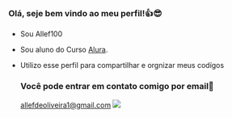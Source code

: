 ### Olá, seje bem vindo ao meu perfil!👍😎
- Sou Allef100
- Sou aluno do Curso [Alura](www.alura.com.br).
- Utilizo esse perfil para compartilhar e orgnizar meus codígos

  ### Você pode entrar em contato comigo por email📧
  allefdeoliveira1@gmail.com
  ![](https://media.tenor.com/Op7UE8JmCK4AAAAi/bread-loafs.gif)
